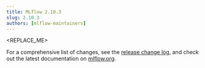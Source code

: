 ```yaml
---
title: MLflow 2.10.3
slug: 2.10.3
authors: [mlflow-maintainers]
---
```


<REPLACE_ME>

For a comprehensive list of changes, see the [release change log](https://github.com/mlflow/mlflow/releases/tag/v2.10.3), and check out the latest documentation on [mlflow.org](http://mlflow.org/).
